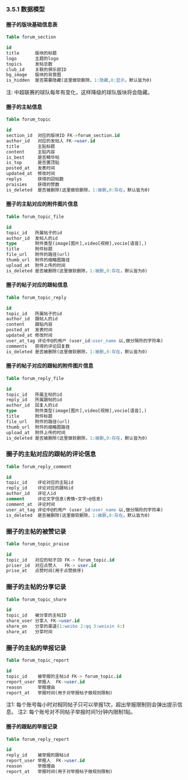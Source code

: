 ### 3.5.1 数据模型

#### 圈子的版块基础信息表

```SQL
Table forum_section

id
title      版块的标题
logo       主题的logo
topics     发帖总数
club_id    关联的俱乐部ID
bg_image   版块的背景图
is_hidden  是否需要隐藏(这里做软删除，1:隐藏,0:显示，默认皆为0)
```
注: 中超联赛的球队每年有变化，这样降级的球队版块将会隐藏。

#### 圈子的主帖信息

```SQL
Table forum_topic

id
section_id  对应的版块ID FK->forum_section.id
author_id   对应的发帖人 FK->user.id
title       主贴标题
content     主贴内容
is_best     是否精华帖
is_top      是否置顶贴
posted_at   发表时间
updated_at  修改时间
replys      获得的回帖数
praisies    获得的赞数
is_deleted  是否被删除(这里做软删除，1:被删,0:存在，默认皆为0)
```

#### 圈子的主贴对应的附件图片信息

```SQL
Table forum_topic_file

id
topic_id   所属帖子的id
author_id  发帖人的id
type       附件类型(image[图片],video[视频],vocie[语音],)
title      附件标题
file_url   附件的路径(url)
thumb_url  附件的缩略图路径
upload_at  附件上传的时间
is_deleted 是否被删除(这里做软删除，1:被删,0:存在，默认皆为0)
```
#### 圈子的帖子对应的跟帖信息

```SQL
Table forum_topic_reply

id
topic_id   所属帖子的id
author_id  跟帖人的id
content    跟贴内容
posted_at  发表时间
updated_at 修改时间
user_at_tag 评论中@的用户 (user_id:user_name 以,做分隔符的字符串)
comments   获得的评论回复数
is_deleted 是否被删除(这里做软删除，1:被删,0:存在，默认皆为0)
```


#### 圈子的帖子对应的跟帖的附件图片信息

```SQL
Table forum_reply_file

id
topic_id   所属主帖的id
reply_id   所属跟帖的id
author_id  回复人的id
type       附件类型(image[图片],video[视频],vocie[语音],)
title      附件标题
file_url   附件的路径(url)
thumb_url  附件的缩略图路径
upload_at  附件上传的时间
is_deleted 是否被删除(这里做软删除，1:被删,0:存在，默认皆为0)
```
### 圈子的主贴对应的跟帖的评论信息

```SQL
Table forum_reply_comment

id
topic_id    评论对应的主贴id
reply_id    评论对应的跟帖id
author_id   评论人id
comment     评论文字信息(表情+文字+@信息)
comment_at  评论时间
user_at_tag 评论中@的用户 (user_id:user_name 以,做分隔符的字符串)
is_deleted  是否被删除(这里做软删除，1:被删,0:存在，默认皆为0)
```

### 圈子的主帖的被赞记录

```SQL
Table forum_topic_praise

id
topic_id   对应的帖子ID FK-> forum_topic.id
priser_id  对应点赞人   FK-> user.id
prise_at   点赞时间(用于点赞排序)
```

### 圈子的主帖的分享记录

```SQL
Table forum_topic_share

id
topic_id   被分享的主帖ID
share_user 分享人 FK->user.id
share_on   分享的渠道(1:weibo 2:qq 3:weixin 4:)
share_at   分享时间
```

### 圈子的主贴的举报记录

```SQL
Table forum_topic_report

id
topic_id    被举报的主帖id FK-> forum_topic.id
report_user 举报人  FK->user.id
reason      举报理由
report_at   举报时间(用于对举报帖子做规则限制)
```
注1: 每个账号每小时对相同帖子只可以举报1次，超出举报限制则会弹出提示信息。
注2: 每个账号对不同帖子举报时间1分钟内限制1贴。

#### 圈子的跟贴的举报记录

```SQL
Table forum_reply_report

id
reply_id    被举报的跟帖id
report_user 举报人  FK->user.id
reason      举报理由
report_at   举报时间(用于对举报帖子做规则限制)
```

